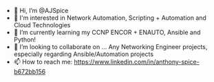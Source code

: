 - 👋 Hi, I’m @AJSpice
- 👀 I'm interested in Network Automation, Scripting + Automation and Cloud Technologies
- 🌱 I’m currently learning my CCNP ENCOR + ENAUTO, Ansible and Python!
- 💞️ I’m looking to collaborate on ... Any Networking Engineer projects, especially regarding Ansible/Automation projects
- 📫 How to reach me: https://www.linkedin.com/in/anthony-spice-b672bb156
